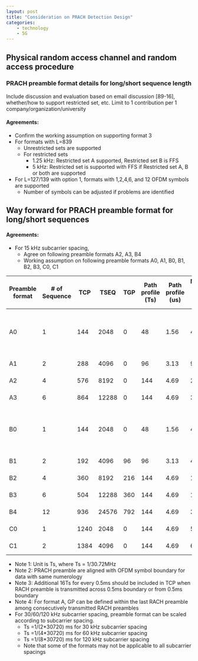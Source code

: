 ```yaml
---
layout: post
title: "Consideration on PRACH Detection Design"
categories:
    - technology
    - 5G
---
```


##	Physical random access channel and random access procedure
### PRACH preamble format details for long/short sequence length

Include discussion and evaluation based on email discussion [89-16], whether/how to support restricted set, etc. Limit to 1 contribution per 1 company/organization/university

#### Agreements:
* Confirm the working assumption on supporting format 3
* For formats with L=839
   * Unrestricted sets are supported
   * For restricted sets
        * 1.25 kHz: Restricted set A supported, Restricted set B is FFS 
        * 5 kHz: Restricted set is supported with FFS if Restricted set A, B or both are supported
* For L=127/139 with option 1, formats with 1,2,4,6, and 12 OFDM symbols are supported
   * Number of symbols can be adjusted if problems are identified

## Way forward for PRACH preamble format for long/short sequences
#### Agreements:
* For 15 kHz subcarrier spacing,
   * Agree on following preamble formats A2, A3, B4
   * Working assumption on following preamble formats A0, A1, B0, B1, B2, B3, C0, C1


| Preamble format | # of Sequence | TCP | TSEQ | TGP | Path profile (Ts)| Path profile (us) | Maximum Cell radius (meter)| Use case |
|---|---|---|---|---|---|---|---|---|
| A0 | 1 |144|2048|0|48 |1.56 |469|TA is already known or Very small cell|
| A1 |2|288|4096|0|96 |3.13 |938|Small cell|
| A2|4|576|8192|0|144 |4.69 |2,109|Normal cell|
|A3|6|864|12288|0|144 |4.69 |3,516|Normal cell|
|B0|1|144|2048|0|48 |1.56 |469|TA is already known or Very small cell|
|B1|2|192|4096|96|96 |3.13 |469|Small cell|
|B2|4|360|8192|216|144 |4.69 |1,055|Normal cell|
|B3|6|504|12288|360|144 |4.69 |1,758|Normal cell|
|B4|12|936|24576|792|144 |4.69 |3,867|Normal cell|
|C0|1|1240|2048|0|144|4.69|5300|Normal cell|
|C1|2|1384|4096|0|144|4.69|6000|Normal cell|


   * Note 1: Unit is Ts, where Ts = 1/30.72MHz
   * Note 2: PRACH preamble are aligned with OFDM symbol boundary for data with same numerology
   * Note 3: Additional 16Ts for every 0.5ms should be included in TCP when RACH preamble is transmitted across 0.5ms boundary or from 0.5ms boundary
   * Note 4: For format A, GP can be defined within the last RACH preamble among consecutively transmitted RACH preambles
* For 30/60/120 kHz subcarrier spacing, preamble format can be scaled according to subcarrier spacing. 
   *	Ts =1/(2*30720) ms for 30 kHz subcarrier spacing 
   *	Ts =1/(4*30720) ms for 60 kHz subcarrier spacing
   *	Ts =1/(8*30720) ms for 120 kHz subcarrier spacing
   *	Note that some of the formats may not be applicable to all subcarrier spacings
